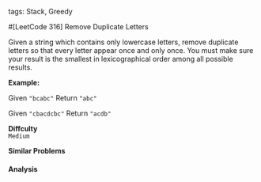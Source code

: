 tags: Stack, Greedy

#[LeetCode 316] Remove Duplicate Letters 

Given a string which contains only lowercase letters, remove duplicate letters so that every letter appear once and only once. 
You must make sure your result is the smallest in lexicographical order among all possible results.

**Example:**

Given `"bcabc"`
Return `"abc"`

Given `"cbacdcbc"`
Return `"acdb"`


**Diffculty**  
`Medium`

**Similar Problems**  


#### Analysis



